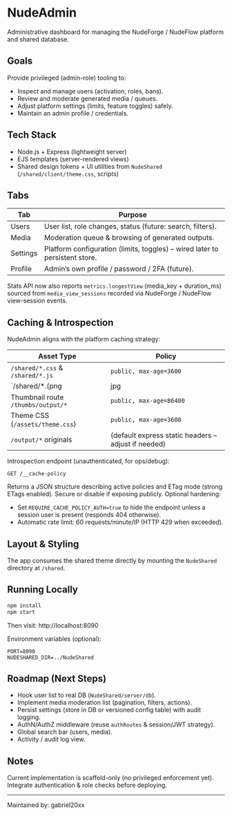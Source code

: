 # NudeAdmin

Administrative dashboard for managing the NudeForge / NudeFlow platform and shared database.

## Goals
Provide privileged (admin-role) tooling to:
- Inspect and manage users (activation, roles, bans).
- Review and moderate generated media / queues.
- Adjust platform settings (limits, feature toggles) safely.
- Maintain an admin profile / credentials.

## Tech Stack
- Node.js + Express (lightweight server)
- EJS templates (server-rendered views)
- Shared design tokens + UI utilities from `NudeShared` (`/shared/client/theme.css`, scripts)

## Tabs
| Tab | Purpose |
|-----|---------|
| Users | User list, role changes, status (future: search, filters). |
| Media | Moderation queue & browsing of generated outputs. |
| Settings | Platform configuration (limits, toggles) – wired later to persistent store. |
| Profile | Admin’s own profile / password / 2FA (future). |

Stats API now also reports `metrics.longestView` (media_key + duration_ms) sourced from `media_view_sessions` recorded via NudeForge / NudeFlow view-session events.

## Caching & Introspection

NudeAdmin aligns with the platform caching strategy:

| Asset Type | Policy |
|------------|--------|
| `/shared/*.css` & `/shared/*.js` | `public, max-age=3600` |
| `/shared/*.(png|jpg|jpeg|gif|webp|svg)` | `public, max-age=86400, stale-while-revalidate=604800` |
| Thumbnail route `/thumbs/output/*` | `public, max-age=86400` |
| Theme CSS (`/assets/theme.css`) | `public, max-age=3600` |
| `/output/*` originals | (default express static headers – adjust if needed) |

Introspection endpoint (unauthenticated, for ops/debug):

```
GET /__cache-policy
```

Returns a JSON structure describing active policies and ETag mode (strong ETags enabled). Secure or disable if exposing publicly.
Optional hardening:
- Set `REQUIRE_CACHE_POLICY_AUTH=true` to hide the endpoint unless a session user is present (responds 404 otherwise).
- Automatic rate limit: 60 requests/minute/IP (HTTP 429 when exceeded).

## Layout & Styling
The app consumes the shared theme directly by mounting the `NudeShared` directory at `/shared`.

## Running Locally
```bash
npm install
npm start
```
Then visit: http://localhost:8090

Environment variables (optional):
```
PORT=8090
NUDESHARED_DIR=../NudeShared
```

## Roadmap (Next Steps)
- Hook user list to real DB (`NudeShared/server/db`).
- Implement media moderation list (pagination, filters, actions).
- Persist settings (store in DB or versioned config table) with audit logging.
- AuthN/AuthZ middleware (reuse `authRoutes` & session/JWT strategy).
- Global search bar (users, media).
- Activity / audit log view.

## Notes
Current implementation is scaffold-only (no privileged enforcement yet). Integrate authentication & role checks before deploying.

---
Maintained by: gabriel20xx